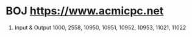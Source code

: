 # BOJ https://www.acmicpc.net

1. Input & Output
1000, 2558, 10950, 10951, 10952, 10953, 11021, 11022
